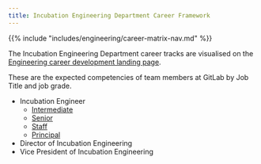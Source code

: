 ```yaml
---
title: Incubation Engineering Department Career Framework
---
```


{{% include "includes/engineering/career-matrix-nav.md" %}}

The Incubation Engineering Department career tracks are visualised on the [Engineering career development landing page](/handbook/engineering/career-development/#incubation-engineering-department).

These are the expected competencies of team members at GitLab by Job Title and job grade.

- Incubation Engineer
    - [Intermediate](/handbook/engineering/career-development/matrix/engineering/development/incubation/intermediate/)
    - [Senior](/handbook/engineering/career-development/matrix/engineering/development/incubation/senior/)
    - [Staff](/handbook/engineering/career-development/matrix/engineering/development/incubation/staff/)
    - [Principal](/handbook/engineering/career-development/matrix/engineering/development/incubation/principal/)
- Director of Incubation Engineering
- Vice President of Incubation Engineering
